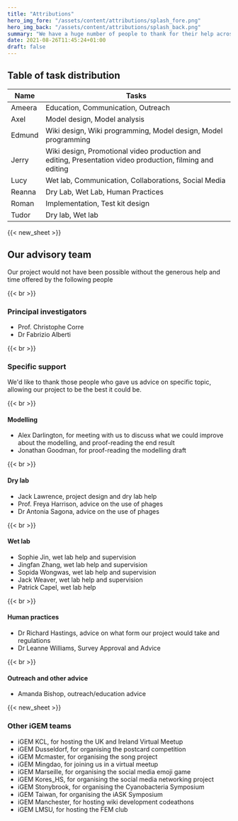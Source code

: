 ```yaml
---
title: "Attributions"
hero_img_fore: "/assets/content/attributions/splash_fore.png"
hero_img_back: "/assets/content/attributions/splash_back.png"
summary: "We have a huge number of people to thank for their help across the course of our project. The most notable are enumerated here, but there are undoubtable many more, along with our friends and family offering moral support for our work during the trying times of a global pandemic"
date: 2021-08-26T11:45:24+01:00
draft: false
---
```


## Table of task distribution

| Name   | Tasks                                                                                                     |
| ------ | --------------------------------------------------------------------------------------------------------- |
| Ameera | Education, Communication, Outreach                                                                        |
| Axel   | Model design, Model analysis                                                                              |
| Edmund | Wiki design, Wiki programming, Model design, Model programming                                            |
| Jerry  | Wiki design, Promotional video production and editing, Presentation video production, filming and editing |
| Lucy   | Wet lab, Communication, Collaborations, Social Media                                                      |
| Reanna | Dry Lab, Wet Lab, Human Practices                                                                         |
| Roman  | Implementation, Test kit design                                                                           |
| Tudor  | Dry lab, Wet lab                                                                                          |

{{< new_sheet >}}

## Our advisory team

Our project would not have been possible without the generous help and time
offered by the following people

{{< br >}}

### Principal investigators

- Prof. Christophe Corre
- Dr Fabrizio Alberti

{{< br >}}

### Specific support

We'd like to thank those people who gave us advice on specific topic, allowing our project to be the best it could be.

{{< br >}}

#### Modelling

- Alex Darlington, for meeting with us to discuss what we could improve about the modelling, and proof-reading the end result
- Jonathan Goodman, for proof-reading the modelling draft

{{< br >}}

#### Dry lab

- Jack Lawrence, project design and dry lab help
- Prof. Freya Harrison, advice on the use of phages
- Dr Antonia Sagona, advice on the use of phages

{{< br >}}

#### Wet lab

- Sophie Jin, wet lab help and supervision
- Jingfan Zhang, wet lab help and supervision
- Sopida Wongwas, wet lab help and supervision
- Jack Weaver, wet lab help and supervision
- Patrick Capel, wet lab help

{{< br >}}

#### Human practices

- Dr Richard Hastings, advice on what form our project would take and regulations
- Dr Leanne Williams, Survey Approval and Advice

{{< br >}}

#### Outreach and other advice

- Amanda Bishop, outreach/education advice

{{< new_sheet >}}

### Other iGEM teams

- iGEM KCL, for hosting the UK and Ireland Virtual Meetup
- iGEM Dusseldorf, for organising the postcard competition
- iGEM Mcmaster, for organising the song project
- iGEM Mingdao, for joining us in a virtual meetup
- iGEM Marseille, for organising the social media emoji game
- iGEM Kores_HS, for organising the social media networking project
- iGEM Stonybrook, for organising the Cyanobacteria Symposium
- iGEM Taiwan, for organising the iASK Symposium
- iGEM Manchester, for hosting wiki development codeathons
- iGEM LMSU, for hosting the FEM club
